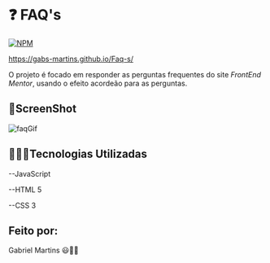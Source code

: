 # ❓ FAQ's 


[![NPM](https://img.shields.io/npm/l/react)](https://github.com/gabs-martins/Faq's/blob/main/LICENSE) 


<a href="https://gabs-martins.github.io/Faq-s/" target="_blank">https://gabs-martins.github.io/Faq-s/</a>


O projeto é focado em responder as perguntas frequentes do site *FrontEnd Mentor*, usando o efeito acordeão para as perguntas. 


## 📸ScreenShot

![faqGif](https://github.com/gabs-martins/Faq-s/assets/116783837/afe48d65-7679-4510-a321-9ffec27b90dc)


## 👨🏽‍💻Tecnologias Utilizadas

--JavaScript 

--HTML 5

--CSS 3


##  Feito por:

Gabriel Martins 😃🤘🏼


